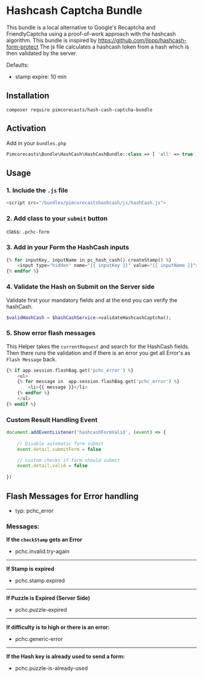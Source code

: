 # Hashcash Captcha Bundle

This bundle is a local alternative to Google's Recaptcha and FriendlyCaptcha using a proof-of-work approach with the hashcash algorithm. 
This bundle is inspired by https://github.com/jlopp/hashcash-form-protect
The js file calculates a hashcash token from a hash which is then validated by the server.

Defaults:
- stamp expire: 10 min

## Installation
```shell
composer require pimcorecasts/hash-cash-captcha-bundle
```

## Activation
Add in your `bundles.php`
```php
Pimcorecasts\Bundle\HashCash\HashCashBundle::class => [ 'all' => true ],
```

## Usage

### 1. Include the `.js` file
```php
<script src="/bundles/pimcorecastshashcash/js/hashCash.js">
```

### 2. Add class to your `submit` button
class: `.pchc-form`

### 3. Add in your Form the HashCash inputs
```php
{% for inputKey, inputName in pc_hash_cash().createStamp() %}
    <input type="hidden" name="{{ inputKey }}" value="{{ inputName }}"></input>
{% endfor %}
```

### 4. Validate the Hash on Submit on the Server side
Validate first your mandatory fields and at the end you can verify the hashCash.
```php
$validHashCash = $hashCashService->validateHashcashCaptcha();
```

### 5. Show error flash messages
This Helper takes the `currentRequest` and search for the HashCash fields.  
Then there runs the validation and if there is an error you get all Error's as `Flash Message` back.
```php
{% if app.session.flashBag.get('pchc_error') %}
    <ul>
    {% for message in  app.session.flashBag.get('pchc_error') %}
        <li>{{ message }}</li>
    {% endfor %}
    </ul>
{% endif %}
```

### Custom Result Handling Event
```js
document.addEventListener('hashcashFormValid', (event) => {
    
    // Disable automatic form submit
    event.detail.submitForm = false

    // custom checks if form should submit
    event.detail.valid = false
    
})
```


## Flash Messages for Error handling
- typ: pchc_error

### Messages:
**If the `checkStamp` gets an Error**
- pchc.invalid.try-again
---
**If Stamp is expired**
- pchc.stamp.expired
---
**If Puzzle is Expired (Server Side)**
- pchc.puzzle-expired
---
**If difficulty is to high or there is an error:**
- pchc.generic-error
---
**If the Hash key is already used to send a form:**
- pchc.puzzle-is-already-used


